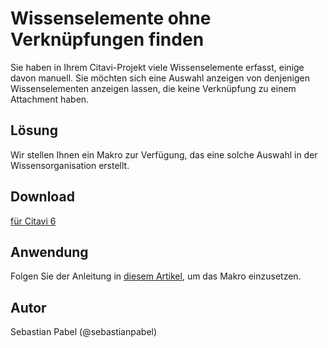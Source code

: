 # Wissenselemente ohne Verknüpfungen finden

Sie haben in Ihrem Citavi-Projekt viele Wissenselemente erfasst, einige davon manuell. Sie möchten sich eine Auswahl anzeigen von denjenigen Wissenselementen anzeigen lassen, die keine Verknüpfung zu einem Attachment haben.

## Lösung
Wir stellen Ihnen ein Makro zur Verfügung, das eine solche Auswahl in der Wissensorganisation erstellt.

## Download
[für Citavi 6](C6_FindKnowledgeItemsWithoutEntityLinks.cs)

## Anwendung
Folgen Sie der Anleitung in [diesem Artikel](/readme.de.md), um das Makro einzusetzen.

## Autor
Sebastian Pabel (@sebastianpabel)